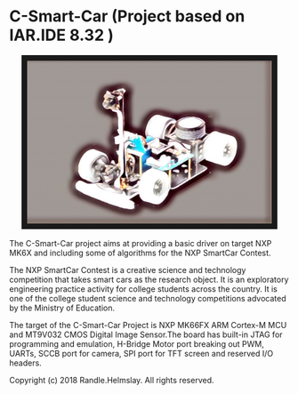 # C-Smart-Car (Project based on IAR.IDE 8.32 )
<p align="center">
<img src="https://raw.githubusercontent.com/RandleH/C-Smart-Car/master/Materials/SmartCar_Profile1.jpg" width="440" height="293" border="10">
 </p>
 
 
The C-Smart-Car project aims at providing a basic driver on target NXP MK6X and including some of algorithms for the NXP SmartCar Contest.

The NXP SmartCar Contest is a creative science and technology competition that takes smart cars as the research object. It is an exploratory engineering practice activity for college students across the country. It is one of the college student science and technology competitions advocated by the Ministry of Education.

The target of the C-Smart-Car Project is NXP MK66FX ARM Cortex-M MCU and MT9V032 CMOS Digital Image Sensor.The board has built-in JTAG for programming and emulation, H-Bridge Motor port breaking out PWM, UARTs, SCCB port for camera, SPI port for TFT screen and reserved I/O headers.

Copyright (c) 2018 Randle.Helmslay. All rights reserved.
